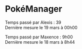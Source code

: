 # PokéManager

Temps passé par Alexis : 39
<br>
Dernière mesure le 19 mars à 00h00

Temps passé par Maxence : 9h00
<br>
Dernière mesure le 18 mars à 8h44
